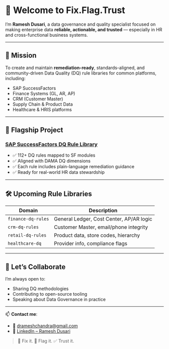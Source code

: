 # 👋 Welcome to Fix.Flag.Trust

I’m **Ramesh Dusari**, a data governance and quality specialist focused on making enterprise data **reliable, actionable, and trusted** — especially in HR and cross-functional business systems.

---

## 🎯 Mission

To create and maintain **remediation-ready**, standards-aligned, and community-driven Data Quality (DQ) rule libraries for common platforms, including:

- SAP SuccessFactors
- Finance Systems (GL, AR, AP)
- CRM (Customer Master)
- Supply Chain & Product Data
- Healthcare & HRIS platforms

---

## 🚀 Flagship Project

### [SAP SuccessFactors DQ Rule Library](https://github.com/fixflagtrust/sap-successfactors-dq-rules)

- ✅ 112+ DQ rules mapped to SF modules
- ✅ Aligned with DAMA DQ dimensions
- ✅ Each rule includes plain-language remediation guidance
- ✅ Ready for real-world HR data stewardship

---

## 🛠 Upcoming Rule Libraries

| Domain           | Description                                 |
|------------------|---------------------------------------------|
| `finance-dq-rules` | General Ledger, Cost Center, AP/AR logic |
| `crm-dq-rules`     | Customer Master, email/phone integrity    |
| `retail-dq-rules`  | Product data, store codes, hierarchy       |
| `healthcare-dq`    | Provider info, compliance flags            |

---

## 🤝 Let’s Collaborate

I’m always open to:
- Sharing DQ methodologies
- Contributing to open-source tooling
- Speaking about Data Governance in practice

---

📫 **Contact me**:  
- 📧 drameshchandra@gmail.com  
- 🔗 [LinkedIn – Ramesh Dusari](https://www.linkedin.com/in/rameshdusari)

> 🔧 Fix it. 🚩 Flag it. ✅ Trust it.
